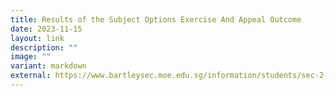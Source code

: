 ```yaml
---
title: Results of the Subject Options Exercise And Appeal Outcome
date: 2023-11-15
layout: link
description: ""
image: ""
variant: markdown
external: https://www.bartleysec.moe.edu.sg/information/students/sec-2-subject-options-results-and-appeal-outcome/
---
```

